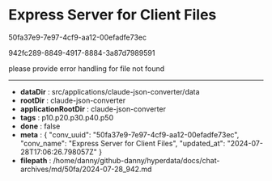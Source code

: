 # Express Server for Client Files

50fa37e9-7e97-4cf9-aa12-00efadfe73ec

942fc289-8849-4917-8884-3a87d7989591

please provide error handling for file not found

---

* **dataDir** : src/applications/claude-json-converter/data
* **rootDir** : claude-json-converter
* **applicationRootDir** : claude-json-converter
* **tags** : p10.p20.p30.p40.p50
* **done** : false
* **meta** : {
  "conv_uuid": "50fa37e9-7e97-4cf9-aa12-00efadfe73ec",
  "conv_name": "Express Server for Client Files",
  "updated_at": "2024-07-28T17:06:26.798057Z"
}
* **filepath** : /home/danny/github-danny/hyperdata/docs/chat-archives/md/50fa/2024-07-28_942.md
